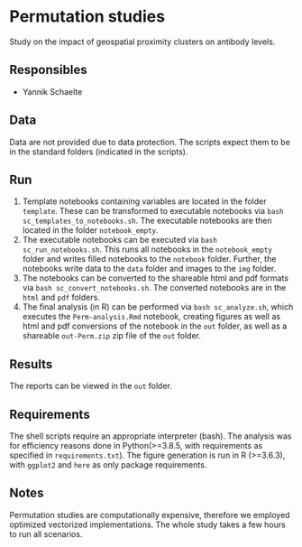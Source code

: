 # Permutation studies

Study on the impact of geospatial proximity clusters on antibody levels.

## Responsibles

* Yannik Schaelte

## Data

Data are not provided due to data protection. The scripts expect them to be in the standard folders (indicated in the scripts).

## Run

1) Template notebooks containing variables are located in the folder `template`. These can be transformed to executable notebooks via `bash sc_templates_to_notebooks.sh`. The executable notebooks are then located in the folder `notebook_empty`.
2) The executable notebooks can be executed via `bash sc_run_notebooks.sh`. This runs all notebooks in the `notebook_empty` folder and writes filled notebooks to the `notebook` folder. Further, the notebooks write data to the `data` folder and images to the `img` folder.
3) The notebooks can be converted to the shareable html and pdf formats via `bash sc_convert_notebooks.sh`. The converted notebooks are in the `html` and `pdf` folders.
4) The final analysis (in R) can be performed via `bash sc_analyze.sh`, which executes the `Perm-analysis.Rmd` notebook, creating figures as well as html and pdf conversions of the notebook in the `out` folder, as well as a shareable `out-Perm.zip` zip file of the `out` folder.

## Results

The reports can be viewed in the `out` folder.

## Requirements

The shell scripts require an appropriate interpreter (bash). The analysis was for efficiency reasons done in Python(>=3.8.5, with requirements as specified in `requirements.txt`). The figure generation is run in R (>=3.6.3), with `ggplot2` and `here` as only package requirements.

## Notes

Permutation studies are computationally expensive, therefore we employed optimized vectorized implementations. The whole study takes a few hours to run all scenarios.
